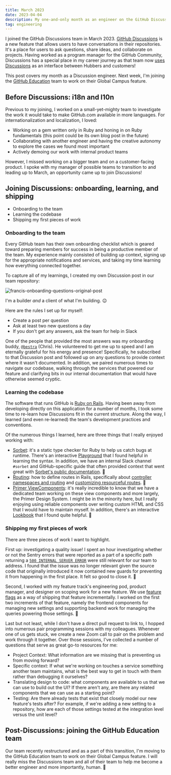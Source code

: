 ```yaml
---
title: March 2023
date: 2023-04-04
description: My one-and-only month as an engineer on the GitHub Discussions team
tag: engineering
---
```


I joined the GitHub Discussions team in March 2023. [GitHub Discussions](http://github.com/features/discussions) is a new feature that allows users to have conversations in their repositories. It's a place for users to ask questions, share ideas, and collaborate on projects. Having worked as a program manager for the GitHub Community, Discussions has a special place in my career journey as that team now [uses Discussions](https://github.com/community/community/discussions) as an interface between Hubbers and customers!

This post covers my month as a Discussion engineer. Next week, I'm joining the [GitHub Education](https://education.github.com/) team to work on their Global Campus feature.

## Before Discussions: i18n and l10n

Previous to my joining, I worked on a small-yet-mighty team to investigate the work it would take to make GitHub.com available in more languages. For internationalization and localization, I loved:

- Working on a gem written only in Ruby and honing in on Ruby fundamentals (this point could be its own blog post in the future)
- Collaborating with another engineer and having the creative autonomy to explore the cases we found most important
- Actively demoing our work with internal product teams

However, I missed working on a bigger team and on a customer-facing product. I spoke with my manager of possible teams to transition to and leading up to March, an opportunity came up to join Discussions!

## Joining Discussions: onboarding, learning, and shipping

- Onboarding to the team
- Learning the codebase
- Shipping my first pieces of work

### Onboarding to the team

Every GitHub team has their own onboarding checklist which is geared toward preparing members for success in being a productive member of the team. My experience mainly consisted of building up context, signing up for the appropriate notifications and services, and taking my time learning how everything connected together.

To capture all of my learnings, I created my own Discussion post in our team repository:

![francis-onboarding-questions-original-post](https://user-images.githubusercontent.com/15894826/229638221-0ed94118-0aca-4a69-965f-361f1c79dcdc.png)

I'm a builder _and_ a client of what I'm building. 😉

Here are the rules I set up for myself:

- Create a post per question
- Ask at least two new questions a day
- If you don't get any answers, ask the team for help in Slack

One of the people that provided the most answers was my onboarding buddy, [`@bestra`](http://github.com/bestra) (Chris). He volunteered to get me up to speed and I am eternally grateful for his energy and presence! Specifically, he subscribed to that Discussion post and followed up on any questions to provide context where it wasn't documented. In addition, we paired numerous times to navigate our codebase, walking through the services that powered our feature and clarifying bits in our internal documentation that would have otherwise seemed cryptic.

### Learning the codebase

The software that runs GitHub is [Ruby on Rails](https://github.com/rails/rails). Having been away from developing directly on this application for a number of months, I took some time to re-learn how Discussions fit in the current structure. Along the way, I learned (and even re-learned) the team's development practices and conventions.

Of the numerous things I learned, here are three things that I really enjoyed working with:

- [Sorbet](https://sorbet.org/): it's a static type checker for Ruby to help us catch bugs at runtime. There's an interactive [Playground](https://sorbet.run/) that I found helpful in learning the syntax. In addition, we have an internal Slack channel `#sorbet` and GitHub-specific guide that often provided context that went great with [Sorbet's public documentation](https://sorbet.org/docs/overview). 🍦
- [Routing](https://guides.rubyonrails.org/routing.html): how to define routes in Rails, specifically about [controller namespaces and routing](https://guides.rubyonrails.org/routing.html#controller-namespaces-and-routing) and [customizing resourceful routes](https://guides.rubyonrails.org/routing.html#customizing-resourceful-routes). 🚆
- [Primer ViewComponents](https://primer.style/view-components/): it's really incredible to know that we have a dedicated team working on these view components and more largely, the Primer Design System. I might be in the minority here, but I really enjoying using reliable components over writing custom HTML and CSS that I would have to maintain myself. In addition, there's an interactive [Lookbook](https://primer.style/view-components/lookbook/pages/forms/introduction) that I found quite helpful. 🎨

### Shipping my first pieces of work

There are three pieces of work I want to highlight.

First up: investigating a quality issue! I spent an hour investigating whether or not the Sentry errors that were reported as a part of a specific path returning a [`500 INTERNAL SERVER ERROR`](https://httpstatuses.io/500) were still relevant for our team to address. I found that the issue was no longer relevant given the source code that originally introduced it now contained new guards for preventing it from happening in the first place. It felt _so_ good to close it. 🎉

Second, I worked with my feature track's engineering pod, product manager, and designer on scoping work for a new feature. We use [feature flags](https://github.blog/2021-04-27-ship-code-faster-safer-feature-flags/) as a way of shipping that feature incrementally. I worked on the first two increments of that feature, namely the frontend components for managing new settings and supporting backend work for managing the queries powering those settings. 🚀

Last but not least, while I don't have a direct pull request to link to, I hopped into numerous pair programming sessions with my colleagues. Whenever one of us gets stuck, we create a new Zoom call to pair on the problem and work through it together. Over those sessions, I've collected a number of questions that serve as great go-to resources for me:

- Project Context: What information are we missing that is preventing us from moving forward?
- Specific context: If what we're working on touches a service something another team maintains, what is the best way to get in touch with them rather than debugging it ourselves?
- Translating design to code: what components are available to us that we can use to build out the UI? If there aren't any, are there any related components that we can use as a starting point?
- Testing: Are there already tests that exist that closely model our new feature's tests after? For example, if we're adding a new setting to a repository, how are each of those settings tested at the integration level versus the unit level?

## Post-Discussions: joining the GitHub Education team

Our team recently restructured and as a part of this transition, I'm moving to the GitHub Education team to work on their Global Campus feature. I will really miss the Discussions team and all of their team to help me become a better engineer and more importantly, human. 🙏

